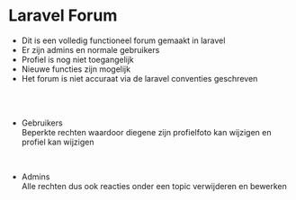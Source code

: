 # Laravel Forum
- Dit is een volledig functioneel forum gemaakt in laravel
- Er zijn admins en normale gebruikers
- Profiel is nog niet toegangelijk
- Nieuwe functies zijn mogelijk
- Het forum is niet accuraat via de laravel conventies geschreven
<br>
<br>

- Gebruikers <br>
Beperkte rechten waardoor diegene zijn profielfoto kan wijzigen en profiel kan wijzigen

<br>


- Admins <br>
Alle rechten dus ook reacties onder een topic verwijderen en bewerken 
